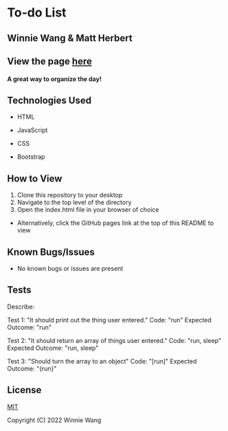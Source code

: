 # To-do List

## Winnie Wang & Matt Herbert

## View the page [here]()

#### A great way to organize the day!

## Technologies Used

- HTML

- JavaScript

- CSS

- Bootstrap

## How to View

1. Clone this repository to your desktop
2. Navigate to the top level of the directory
3. Open the index.html file in your browser of choice

- Alternatively, click the GitHub pages link at the top of this README to view

## Known Bugs/Issues

- No known bugs or issues are present

## Tests

Describe:

Test 1: "It should print out the thing user entered."
Code: "run"
Expected Outcome: "run"

Test 2: "It should return an array of things user entered."
Code: "run, sleep"
Expected Outcome: "run, sleep"

Test 3: "Should turn the array to an object"
Code: "[run]"
Expected Outcome: "{run}"

## License

[MIT](https://www.mit.edu/~amini/LICENSE.md)

Copyright (C) 2022 Winnie Wang
